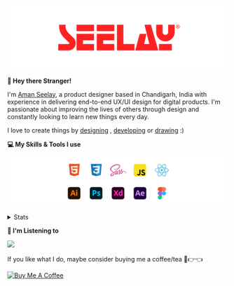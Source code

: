 [![banner](./images/seelay.svg)](https://www.seelay.in)

**👋 Hey there Stranger!**

I'm [Aman Seelay](https://www.seelay.in), a product designer based in Chandigarh, India with experience in delivering end-to-end UX/UI design for digital products. I'm passionate about improving the lives of others through design and constantly looking to learn new things every day.

I love to create things by [designing](https://www.seelay.in/#work) , [developing](https://www.seelay.in/#projects) or [drawing](https://art.seelay.in) :)

**💻 My Skills & Tools I use**

[![banner](./images/skills&tools.svg)](https://www.seelay.in/about)

<details>
  <summary>Stats</summary>

---

<!--START_SECTION:waka-->
![Profile Views](http://img.shields.io/badge/Profile%20Views-2-blue)

**🐱 My GitHub Data** 

> 📦 613.8 kB Used in GitHub's Storage 
 > 
> 🏆 709 Contributions in the Year 2023
 > 
> 💼 Opted to Hire
 > 
> 📜 1 Public Repository 
 > 
> 🔑 42 Private Repository 
 > 
**I'm a Night 🦉** 

```text
🌞 Morning                308 commits         ████░░░░░░░░░░░░░░░░░░░░░   16.78 % 
🌆 Daytime                296 commits         ████░░░░░░░░░░░░░░░░░░░░░   16.13 % 
🌃 Evening                575 commits         ████████░░░░░░░░░░░░░░░░░   31.34 % 
🌙 Night                  656 commits         █████████░░░░░░░░░░░░░░░░   35.75 % 
```
📅 **I'm Most Productive on Sunday** 

```text
Monday                   220 commits         ███░░░░░░░░░░░░░░░░░░░░░░   11.99 % 
Tuesday                  295 commits         ████░░░░░░░░░░░░░░░░░░░░░   16.08 % 
Wednesday                160 commits         ██░░░░░░░░░░░░░░░░░░░░░░░   08.72 % 
Thursday                 323 commits         ████░░░░░░░░░░░░░░░░░░░░░   17.60 % 
Friday                   211 commits         ███░░░░░░░░░░░░░░░░░░░░░░   11.50 % 
Saturday                 292 commits         ████░░░░░░░░░░░░░░░░░░░░░   15.91 % 
Sunday                   334 commits         █████░░░░░░░░░░░░░░░░░░░░   18.20 % 
```


📊 **This Week I Spent My Time On** 

```text
🕑︎ Time Zone: Asia/Kolkata

💬 Programming Languages: 
Other                    15 hrs 28 mins      ███████████████████░░░░░░   74.97 % 
JavaScript               4 hrs 31 mins       █████░░░░░░░░░░░░░░░░░░░░   21.92 % 
Markdown                 20 mins             ░░░░░░░░░░░░░░░░░░░░░░░░░   01.66 % 
JSON                     6 mins              ░░░░░░░░░░░░░░░░░░░░░░░░░   00.53 % 
Git Config               5 mins              ░░░░░░░░░░░░░░░░░░░░░░░░░   00.46 % 

🔥 Editors: 
Chrome                   11 hrs 48 mins      ██████████████░░░░░░░░░░░   57.25 % 
VS Code                  5 hrs 12 mins       ██████░░░░░░░░░░░░░░░░░░░   25.22 % 
Edge                     3 hrs 36 mins       ████░░░░░░░░░░░░░░░░░░░░░   17.53 % 

💻 Operating System: 
Windows                  20 hrs 38 mins      █████████████████████████   100.00 % 
```

**I Mostly Code in JavaScript** 

```text
JavaScript               27 repos            ███████████████░░░░░░░░░░   61.36 % 
TypeScript               13 repos            ███████░░░░░░░░░░░░░░░░░░   29.55 % 
Java                     3 repos             ██░░░░░░░░░░░░░░░░░░░░░░░   06.82 % 
HTML                     1 repo              █░░░░░░░░░░░░░░░░░░░░░░░░   02.27 % 
```




 Last Updated on 10/12/2023 06:37:32 UTC
<!--END_SECTION:waka-->

---

 </details>

**🎵 I'm Listening to**

<object data="https://now-play.vercel.app/api/generate?uid=7a17a86e-d6b7-43b5-8d9c-1d6dae42a779" >

  <img src="https://now-play.vercel.app/api/generate?uid=7a17a86e-d6b7-43b5-8d9c-1d6dae42a779" />

</object>

If you like what I do, maybe consider buying me a coffee/tea 🥺👉👈

<a href="https://www.buymeacoffee.com/seelay" target="_blank"><img src="https://cdn.buymeacoffee.com/buttons/v2/default-red.png" alt="Buy Me A Coffee" width="150" ></a>
